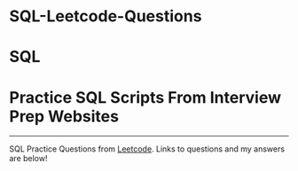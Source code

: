 # SQL-Leetcode-Questions

# SQL

# Practice SQL Scripts From Interview Prep Websites
------------

SQL Practice Questions from <a href="https://leetcode.com/">Leetcode</a>. Links to questions and my answers are below!
